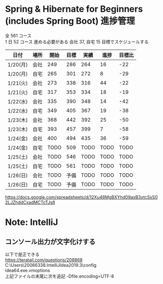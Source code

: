 # Spring & Hibernate for Beginners (includes Spring Boot) 進捗管理

全 561 コース  
1 日 52 コース 進める必要がある
会社 37, 自宅 15 目標でスケジュールする

| 日付     | 場所 | 開始 | 目標 | 実績 | 進捗 | 目標比 |
| -------- | ---- | ---- | ---- | ---- | ---- | ------ |
| 1/20(月) | 会社 | 249  | 286  | 264  | 16   | -22    |
| 1/20(月) | 自宅 | 265  | 301  | 272  | 8    | -29    |
| 1/21(火) | 会社 | 273  | 338  | 316  | 44   | -22    |
| 1/21(火) | 自宅 | 317  | 353  | 334  | 18   | -19    |
| 1/22(水) | 会社 | 335  | 390  | 348  | 14   | -42    |
| 1/22(水) | 自宅 | 349  | 405  | 367  | 19   | -38    |
| 1/23(木) | 会社 | 368  | 442  | 392  | 25   | -50    |
| 1/23(木) | 自宅 | 393  | 457  | 399  | 7    | -58    |
| 1/24(金) | 会社 | 400  | 494  | 435  | 36   | -59   |
| 1/24(金) | 自宅 | TODO | 509  | TODO | TODO | TODO   |
| 1/25(土) | 会社 | TODO | 546  | TODO | TODO | TODO   |
| 1/25(土) | 自宅 | TODO | 561  | TODO | TODO | TODO   |
| 1/26(日) | 会社 | TODO | 予備 | TODO | TODO | TODO   |
| 1/26(日) | 自宅 | TODO | 予備 | TODO | TODO | TODO   |

https://docs.google.com/spreadsheets/d/12Xu48MgBXYhd09axB3xtcSsS02LJZhddCxadMCTcTJsß

# Note: IntelliJ

## コンソール出力が文字化けする

以下で是正できる  
https://teratail.com/questions/208868  
C:\Users\20066338\.IntelliJIdea2019.3\config  
idea64.exe.vmoptions  
上記ファイルの末尾に次を追記 -Dfile.encoding=UTF-8
